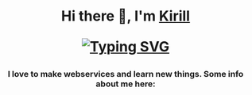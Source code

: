 <h1 align="center">Hi there 👋, I'm <a href="https://daniilshat.ru/" target="_blank">Kirill</a>

[![Typing SVG](https://readme-typing-svg.herokuapp.com?color=%2336BCF7&lines=I+am+beginner+Python+developer)](https://git.io/typing-svg)
<h3 align="center">I love to make webservices and learn new things. Some info about me here:</h3>
